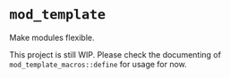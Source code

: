 # `mod_template`

Make modules flexible.

This project is still WIP. Please check the documenting of
`mod_template_macros::define` for usage for now.
